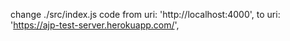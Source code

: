 change ./src/index.js code 
from
uri: 'http://localhost:4000',
to
uri: 'https://ajp-test-server.herokuapp.com/',
